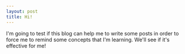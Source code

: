 ```yaml
---
layout: post
title: Hi!
---
```


I'm going to test if this blog can help me to write some posts in order to force me to remind some concepts that I'm learning. We'll see if it's effective for me!
